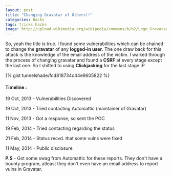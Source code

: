 ```yaml
---
layout: post
title: "Changing Gravatar of Others!!"
categories: Hacks
tags: tricks hacks
image: http://upload.wikimedia.org/wikipedia/commons/b/b2/Logo_Gravatar.png
---
```


So, yeah the title is true. I found some vulnerabilities which can be
chained to change the **gravatar** of any **logged-in user**. The one draw back for
this attack is the knowledge of the email address of the victim. I walked
through the process of changing gravatar and found a **CSRF** at every stage
except the last one. So I shifted to using **Clickjacking** for the last stage :P

{% gist tunnelshade/fcd818734c44e9605822 %}

#### **Timeline :**

19 Oct, 2013 - Vulnerabilities Discovered

19 Oct, 2013 - Tried contacting Automattic (maintainer of Gravatar)

11 Nov, 2013 - Got a response, so sent the POC

19 Feb, 2014 - Tried contacting regarding the status

21 Feb, 2014 - Status recvd. that some vulns were fixed

11 May, 2014 - Public disclosure

**P.S** - Got some swag from Automattic for these reports. They don't have a
bounty program, atleast they don't even have an email address to report vulns
in Gravatar.

